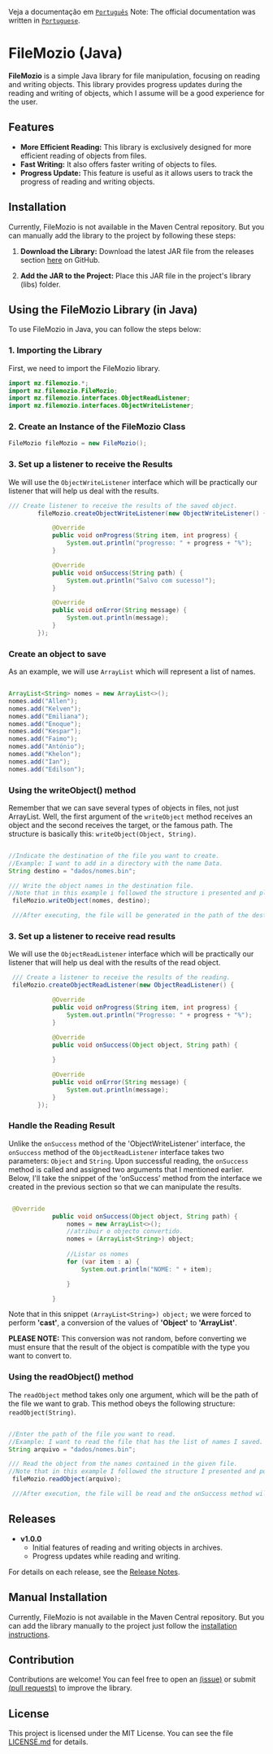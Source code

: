 Veja a documentação em [`Português`](https://github.com/KelvenCassamo/File-Mozio-Java/tree/main/docs/pt)
Note: The official documentation was written in [`Portuguese`](https://github.com/KelvenCassamo/File-Mozio-Java/tree/main/docs/pt).

# FileMozio (Java)

**FileMozio** is a simple Java library for file manipulation, focusing on reading and writing objects. This library provides progress updates during the reading and writing of objects, which I assume will be a good experience for the user.

## Features

- **More Efficient Reading:** This library is exclusively designed for more efficient reading of objects from files.
- **Fast Writing:** It also offers faster writing of objects to files.
- **Progress Update:** This feature is useful as it allows users to track the progress of reading and writing objects.

## Installation

Currently, FileMozio is not available in the Maven Central repository. But you can manually add the library to the project by following these steps:

1. **Download the Library:**
   Download the latest JAR file from the releases section [here](https://github.com/KelvenCassamo/File-Mozio-Java-releases) on GitHub.

2. **Add the JAR to the Project:**
   Place this JAR file in the project's library (libs) folder.

## Using the FileMozio Library (in Java)
To use FileMozio in Java, you can follow the steps below:


### 1. Importing the Library

First, we need to import the FileMozio library.
````java
import mz.filemozio.*;
import mz.filemozio.FileMozio;
import mz.filemozio.interfaces.ObjectReadListener;
import mz.filemozio.interfaces.ObjectWriteListener;
`````
### 2. Create an Instance of the FileMozio Class

````java
FileMozio fileMozio = new FileMozio();
````
### 3. Set up a listener to receive the Results
We will use the `ObjectWriteListener` interface which will be practically our listener that will help us deal with the results.

````java
/// Create listener to receive the results of the saved object.
        fileMozio.createObjectWriteListener(new ObjectWriteListener() {

            @Override
            public void onProgress(String item, int progress) {
                System.out.println("progresso: " + progress + "%");
            }

            @Override
            public void onSuccess(String path) {
                System.out.println("Salvo com sucesso!");
            }

            @Override
            public void onError(String message) {
                System.out.println(message);
            }
        });
````
### Create an object to save
As an example, we will use `ArrayList` which will represent a list of names.

````java

ArrayList<String> nomes = new ArrayList<>();
nomes.add("Allen");
nomes.add("Kelven");
nomes.add("Emiliana");
nomes.add("Enoque");
nomes.add("Kespar");
nomes.add("Faimo");
nomes.add("António");
nomes.add("Khelon");
nomes.add("Ian");
nomes.add("Edilson");


````



### Using the writeObject() method
Remember that we can save several types of objects in files, not just ArrayList. 
Well, the first argument of the `writeObject` method receives an object and the second receives the target, or the famous path.
The structure is basically this: `writeObject(Object, String)`.

````java

//Indicate the destination of the file you want to create.
//Example: I want to add in a directory with the name Data.
String destino = "dados/nomes.bin";

/// Write the object names in the destination file.
//Note that in this example i followed the structure i presented and placed an object as the first argument and a String as the second.
 fileMozio.writeObject(nomes, destino);

 ///After executing, the file will be generated in the path of the destination that you provided in the second argument.

````




### 3. Set up a listener to receive read results
We will use the `ObjectReadListener` interface which will be practically our listener that will help us deal with the results of the read object.

````java
 /// Create a listener to receive the results of the reading.
 fileMozio.createObjectReadListener(new ObjectReadListener() {

            @Override
            public void onProgress(String item, int progress) {
                System.out.println("Progresso: " + progress + "%");
            }

            @Override
            public void onSuccess(Object object, String path) {
           
            }

            @Override
            public void onError(String message) {
                System.out.println(message);
            }
        });
````

### Handle the Reading Result
Unlike the `onSuccess` method of the 'ObjectWriteListener' interface, the `onSuccess` method of the `ObjectReadListener` interface takes two parameters: `Object` and `String`.
Upon successful reading, the `onSuccess` method is called and assigned two arguments that I mentioned earlier.
Below, I'll take the snippet of the 'onSuccess' method from the interface we created in the previous section so that we can manipulate the results.

````java

 @Override
            public void onSuccess(Object object, String path) {
                nomes = new ArrayList<>();
                //atribuir o objecto convertido.
                nomes = (ArrayList<String>) object;
                
                //Listar os nomes
                for (var item : a) {
                    System.out.println("NOME: " + item);

                }

            }

````

Note that in this snippet `(ArrayList<String>) object;` we were forced to perform **'cast'**, a conversion of the values of **'Object'** to **'ArrayList<String>'**.

**PLEASE NOTE:** This conversion was not random, before converting we must ensure that the result of the object is compatible with the type you want to convert to.





### Using the readObject() method
The `readObject` method takes only one argument, which will be the path of the file we want to grab.
This method obeys the following structure: `readObject(String)`.
````java

//Enter the path of the file you want to read.
//Example: I want to read the file that has the list of names I saved.
String arquivo = "dados/nomes.bin";

/// Read the object from the names contained in the given file.
//Note that in this example I followed the structure I presented and put as an argument a String that represents the path.
 fileMozio.readObject(arquivo);

 ///After execution, the file will be read and the onSuccess method will be called.

````



## Releases

- **v1.0.0**
  - Initial features of reading and writing objects in archives.
  - Progress updates while reading and writing.

For details on each release, see the [Release Notes](https://github.com/KelvenCassamo/File-Mozio-Java-releases).

## Manual Installation

Currently, FileMozio is not available in the Maven Central repository. But you can add the library manually to the project just follow the [installation instructions](#Instalação).

## Contribution
Contributions are welcome! You can feel free to open an [(issue)](https://github.com/KelvenCassamo/File-Mozio-Java/issues) or submit [(pull requests)](https://github.com/KelvenCassamo/File-Mozio-Java/pulls) to improve the library.

## License
This project is licensed under the MIT License. You can see the file [LICENSE.md](https://github.com/KelvenCassamo/File-Mozio-Java/blob/main/LICENSE) for details.





